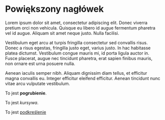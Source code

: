 # Powiększony nagłówek

Lorem ipsum dolor sit amet, consectetur adipiscing elit. Donec viverra pretium orci non vehicula.
Quisque eu libero id augue fermentum pharetra vel id augue. Aliquam sit amet neque justo. Nulla facilisi.

Vestibulum eget arcu at turpis fringilla consectetur sed convallis risus. 
Donec a risus egestas, fringilla justo eget, varius justo. In hac habitasse platea dictumst. 
Vestibulum congue mauris mi, id porta ligula auctor in. 
Fusce placerat, augue nec tincidunt pharetra, erat sapien finibus mauris, non ornare est urna posuere nulla.

Aenean iaculis semper nibh. Aliquam dignissim diam tellus, et efficitur magna convallis eu. 
Integer efficitur eleifend efficitur. Aenean tincidunt nunc vitae arcu vulputate vestibulum.

To jest **pogrubienie**.

To jest *kursywa*.

To jest <ins>podkreślenie</ins>



